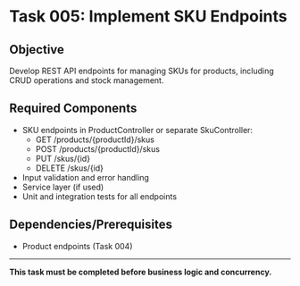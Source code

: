 # Task 005: Implement SKU Endpoints

## Objective

Develop REST API endpoints for managing SKUs for products, including CRUD operations and stock management.

## Required Components

- SKU endpoints in ProductController or separate SkuController:
  - GET /products/{productId}/skus
  - POST /products/{productId}/skus
  - PUT /skus/{id}
  - DELETE /skus/{id}
- Input validation and error handling
- Service layer (if used)
- Unit and integration tests for all endpoints

## Dependencies/Prerequisites

- Product endpoints (Task 004)

---

**This task must be completed before business logic and concurrency.**
